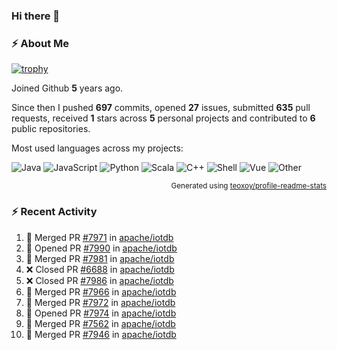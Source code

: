 ### Hi there 👋

### :zap: About Me

[![trophy](https://github-profile-trophy.vercel.app/?username=HTHou&theme=onedark)](https://github.com/ryo-ma/github-profile-trophy)
   
Joined Github **5** years ago.

Since then I pushed **697** commits, opened **27** issues, submitted **635** pull requests, received **1** stars across **5** personal projects and contributed to **6** public repositories.

Most used languages across my projects:

![Java](https://img.shields.io/static/v1?style=flat-square&label=%E2%A0%80&color=555&labelColor=%23b07219&message=Java%EF%B8%B194.4%25)
![JavaScript](https://img.shields.io/static/v1?style=flat-square&label=%E2%A0%80&color=555&labelColor=%23f1e05a&message=JavaScript%EF%B8%B11.4%25)
![Python](https://img.shields.io/static/v1?style=flat-square&label=%E2%A0%80&color=555&labelColor=%233572A5&message=Python%EF%B8%B10.7%25)
![Scala](https://img.shields.io/static/v1?style=flat-square&label=%E2%A0%80&color=555&labelColor=%23c22d40&message=Scala%EF%B8%B10.6%25)
![C++](https://img.shields.io/static/v1?style=flat-square&label=%E2%A0%80&color=555&labelColor=%23f34b7d&message=C%2B%2B%EF%B8%B10.6%25)
![Shell](https://img.shields.io/static/v1?style=flat-square&label=%E2%A0%80&color=555&labelColor=%2389e051&message=Shell%EF%B8%B10.4%25)
![Vue](https://img.shields.io/static/v1?style=flat-square&label=%E2%A0%80&color=555&labelColor=%2341b883&message=Vue%EF%B8%B10.3%25)
![Other](https://img.shields.io/static/v1?style=flat-square&label=%E2%A0%80&color=555&labelColor=%23ededed&message=Other%EF%B8%B11.2%25)

<p align="right"><sub>Generated using <a href="https://github.com/marketplace/actions/profile-readme-stats">teoxoy/profile-readme-stats</a></sub></p>


<!--![](https://github.com/HTHou/HTHou/blob/output/github-contribution-grid-snake.svg)-->

<!--![Haonan Hou's github stats](https://github-readme-stats.vercel.app/api?username=HTHou&count_private=true&show_icons=true&theme=onedark)-->

<!--![Haonan Hou's wakatime stats](https://github-readme-stats.vercel.app/api/wakatime?username=HTHou&layout=compact&theme=onedark)-->

<!--![Top Langs](https://github-readme-stats.vercel.app/api/top-langs/?username=HTHou&theme=onedark&layout=compact)-->

### :zap: Recent Activity
<!--START_SECTION:activity-->
1. 🎉 Merged PR [#7971](https://github.com/apache/iotdb/pull/7971) in [apache/iotdb](https://github.com/apache/iotdb)
2. 💪 Opened PR [#7990](https://github.com/apache/iotdb/pull/7990) in [apache/iotdb](https://github.com/apache/iotdb)
3. 🎉 Merged PR [#7981](https://github.com/apache/iotdb/pull/7981) in [apache/iotdb](https://github.com/apache/iotdb)
4. ❌ Closed PR [#6688](https://github.com/apache/iotdb/pull/6688) in [apache/iotdb](https://github.com/apache/iotdb)
5. ❌ Closed PR [#7986](https://github.com/apache/iotdb/pull/7986) in [apache/iotdb](https://github.com/apache/iotdb)
6. 🎉 Merged PR [#7966](https://github.com/apache/iotdb/pull/7966) in [apache/iotdb](https://github.com/apache/iotdb)
7. 🎉 Merged PR [#7972](https://github.com/apache/iotdb/pull/7972) in [apache/iotdb](https://github.com/apache/iotdb)
8. 💪 Opened PR [#7974](https://github.com/apache/iotdb/pull/7974) in [apache/iotdb](https://github.com/apache/iotdb)
9. 🎉 Merged PR [#7562](https://github.com/apache/iotdb/pull/7562) in [apache/iotdb](https://github.com/apache/iotdb)
10. 🎉 Merged PR [#7946](https://github.com/apache/iotdb/pull/7946) in [apache/iotdb](https://github.com/apache/iotdb)
<!--END_SECTION:activity-->

<!--
**HTHou/HTHou** is a ✨ _special_ ✨ repository because its `README.md` (this file) appears on your GitHub profile.

Here are some ideas to get you started:

- 🔭 I’m currently working on ...
- 🌱 I’m currently learning ...
- 👯 I’m looking to collaborate on ...
- 🤔 I’m looking for help with ...
- 💬 Ask me about ...
- 📫 How to reach me: ...
- 😄 Pronouns: ...
- ⚡ Fun fact: ...
-->
